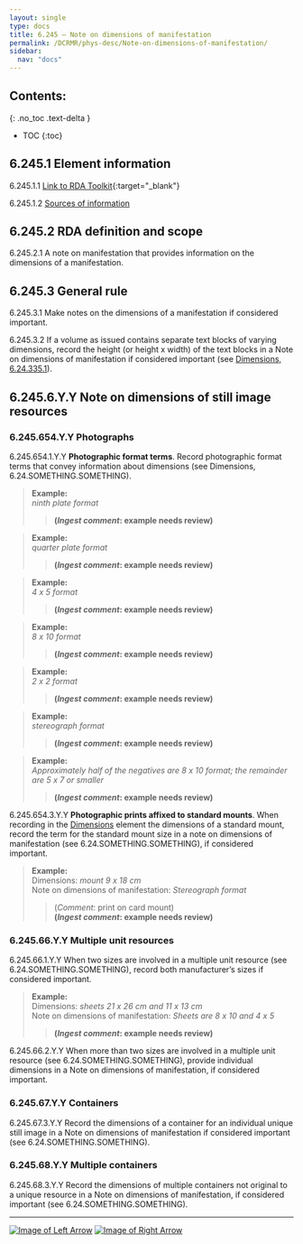 ```yaml
---
layout: single
type: docs
title: 6.245 — Note on dimensions of manifestation
permalink: /DCRMR/phys-desc/Note-on-dimensions-of-manifestation/
sidebar:
  nav: "docs"
---
```


## Contents:
{: .no_toc .text-delta }

- TOC
{:toc}

## 6.245.1 Element information

<a name="6.245.1.1">6.245.1.1</a> [Link to RDA Toolkit](https://access.rdatoolkit.org/Content/Index?externalId=en-US_ala-f9c752ea-fc02-387e-97ac-c1ed5fa5cb7b){:target="_blank"}

<a name="6.245.1.2">6.245.1.2</a> [Sources of information](/DCRMR/additional-notes/#9011-sources-of-information) 

## 6.245.2 RDA definition and scope

<a name="6.245.2.1">6.245.2.1</a> A note on manifestation that provides information on the dimensions of a manifestation.

## 6.245.3 General rule

<a name="6.245.3.1">6.245.3.1</a> Make notes on the dimensions of a manifestation if considered important. 

<a name="6.245.3.2">6.245.3.2</a> If a volume as issued contains separate text blocks of varying dimensions, record the height (or height x width) of the text blocks in a Note on dimensions of manifestation if considered important (see [Dimensions, 6.24.335.1](/DCRMR/phys-desc/Dimensions/#6.24.335.1)).

## 6.245.6.Y.Y Note on dimensions of still image resources

### 6.245.654.Y.Y Photographs

<a name="6.245.654.1.Y.Y">6.245.654.1.Y.Y</a> **Photographic format terms**. Record photographic format terms that convey information about dimensions (see Dimensions, 6.24.SOMETHING.SOMETHING).

>**Example:**  
><CITE>ninth plate format</CITE>  
>>**(*Ingest comment*: example needs review)**

>**Example:**  
><CITE>quarter plate format</CITE>  
>>**(*Ingest comment*: example needs review)**

>**Example:**  
><CITE>4 x 5 format</CITE>  
>>**(*Ingest comment*: example needs review)**

>**Example:**  
><CITE>8 x 10 format</CITE>  
>>**(*Ingest comment*: example needs review)**

>**Example:**  
><CITE>2 x 2 format</CITE>  
>>**(*Ingest comment*: example needs review)**

>**Example:**  
><CITE>stereograph format</CITE>  
>>**(*Ingest comment*: example needs review)**

>**Example:**  
><CITE>Approximately half of the negatives are 8 x 10 format; the remainder are 5 x 7 or smaller</CITE>  
>>**(*Ingest comment*: example needs review)**

<a name="6.245.654.3.Y.Y">6.245.654.3.Y.Y</a> **Photographic prints affixed to standard mounts**. When recording in the [Dimensions](/DCRMR/phys-desc/Dimensions/) element the dimensions of a standard mount, record the term for the standard mount size in a note on dimensions of manifestation (see 6.24.SOMETHING.SOMETHING), if considered important.

>**Example:**  
>Dimensions: <CITE>mount 9 x 18 cm</CITE>  
>Note on dimensions of manifestation: <CITE>Stereograph format</CITE>  
>>(*Comment*: print on card mount)  
>>**(*Ingest comment*: example needs review)**

### 6.245.66.Y.Y Multiple unit resources

<a name="6.245.66.1.Y.Y">6.245.66.1.Y.Y</a> When two sizes are involved in a multiple unit resource (see 6.24.SOMETHING.SOMETHING), record both manufacturer’s sizes if considered important. 

>**Example:**  
>Dimensions: <CITE>sheets 21 x 26 cm and 11 x 13 cm</CITE>  
>Note on dimensions of manifestation: <CITE>Sheets are 8 x 10 and 4 x 5</CITE>  
>>**(*Ingest comment*: example needs review)**

<a name="6.245.66.2.Y.Y">6.245.66.2.Y.Y</a> When more than two sizes are involved in a multiple unit resource (see 6.24.SOMETHING.SOMETHING), provide individual dimensions in a Note on dimensions of manifestation, if considered important.

### 6.245.67.Y.Y Containers 

<a name="6.245.67.3.Y.Y">6.245.67.3.Y.Y</a> Record the dimensions of a container for an individual unique still image in a Note on dimensions of manifestation if considered important (see 6.24.SOMETHING.SOMETHING).

### 6.245.68.Y.Y Multiple containers 

<a name="6.245.68.3.Y.Y">6.245.68.3.Y.Y</a> Record the dimensions of multiple containers not original to a unique resource in a Note on dimensions of manifestation, if considered important (see 6.24.SOMETHING.SOMETHING).

---

[![Image of Left Arrow](https://rbms-bsc.github.io/DCRMR/assets/pictures/navigation/Arrow_Left.png "6.242 — Dimensions of still image")](/DCRMR/phys-desc/Dimensions-of-still-image/) [![Image of Right Arrow](https://rbms-bsc.github.io/DCRMR/assets/pictures/navigation/Arrow_Right.png "6.25 — Base material")](/DCRMR/phys-desc/Base-material/)
